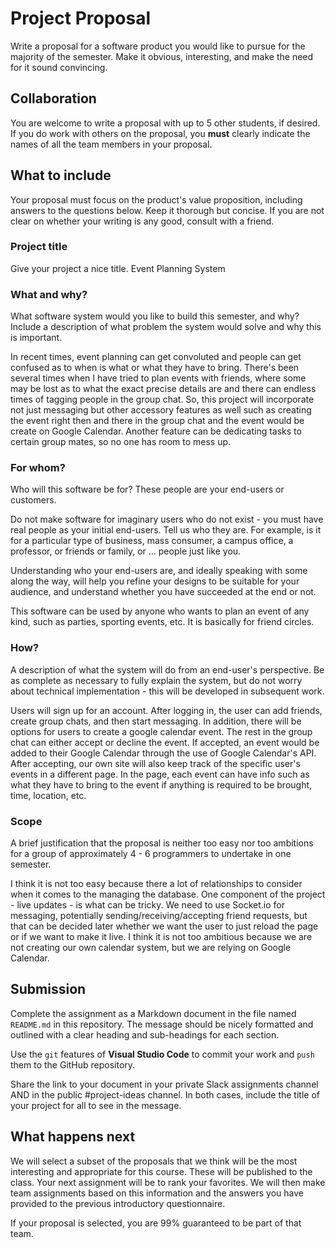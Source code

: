 # Project Proposal
Write a proposal for a software product you would like to pursue for the majority of the semester.   Make it obvious, interesting, and make the need for it sound convincing.

## Collaboration
You are welcome to write a proposal with up to 5 other students, if desired.  If you do work with others on the proposal, you **must** clearly indicate the names of all the team members in your proposal.

## What to include
Your proposal must focus on the product's value proposition, including answers to the questions below.  Keep it thorough but concise.  If you are not clear on whether your writing is any good, consult with a friend.

### Project title
Give your project a nice title.
Event Planning System

### What and why?
What software system would you like to build this semester, and why?  Include a description of what problem the system would solve and why this is important.

In recent times, event planning can get convoluted and people can get confused as to when is what or what they have to bring. There's been several times when I have tried to plan events with friends, where some may be lost as to what the exact precise details are and there can endless times of tagging people in the group chat. So, this project will incorporate not just messaging but other accessory features as well such as creating the event right then and there in the group chat and the event would be create on Google Calendar. Another feature can be dedicating tasks to certain group mates, so no one has room to mess up.

### For whom?
Who will this software be for?  These people are your end-users or customers.

Do not make software for imaginary users who do not exist - you must have real people as your initial end-users.  Tell us who they are.  For example, is it for a particular type of business, mass consumer, a campus office, a professor, or friends or family, or ... people just like you.

Understanding who your end-users are, and ideally speaking with some along the way, will help you refine your designs to be suitable for your audience, and understand whether you have succeeded at the end or not.

This software can be used by anyone who wants to plan an event of any kind, such as parties, sporting events, etc. It is basically for friend circles.

### How?
A description of what the system will do from an end-user's perspective.  Be as complete as necessary to fully explain the system, but do not worry about technical implementation - this will be developed in subsequent work.

Users will sign up for an account. After logging in, the user can add friends, create group chats, and then start messaging. In addition, there will be options for users to create a google calendar event. The rest in the group chat can either accept or decline the event. If accepted, an event would be added to their Google Calendar through the use of Google Calendar's API. After accepting, our own site will also keep track of the specific user's events in a different page. In the page, each event can have info such as what they have to bring to the event if anything is required to be brought, time, location, etc. 

### Scope
A brief justification that the proposal is neither too easy nor too ambitions for a group of approximately 4 - 6 programmers to undertake in one semester.

I think it is not too easy because there a lot of relationships to consider when it comes to the managing the database. One component of the project - live updates - is what can be tricky. We need to use Socket.io for messaging, potentially sending/receiving/accepting friend requests, but that can be decided later whether we want the user to just reload the page or if we want to make it live.  I think it is not too ambitious because we are not creating our own calendar system, but we are relying on Google Calendar.

## Submission
Complete the assignment as a Markdown document in the file named `README.md` in this repository. The message should be nicely formatted and outlined with a clear heading and sub-headings for each section.

Use the `git` features of **Visual Studio Code** to commit your work and `push` them to the GitHub repository.

Share the link to your document in your private Slack assignments channel AND in the public #project-ideas channel.  In both cases, include the title of your project for all to see in the message.

## What happens next

We will select a subset of the proposals that we think will be the most interesting and appropriate for this course. These will be published to the class. Your next assignment will be to rank your favorites. We will then make team assignments based on this information and the answers you have provided to the previous introductory questionnaire. 

If your proposal is selected, you are 99% guaranteed to be part of that team.
